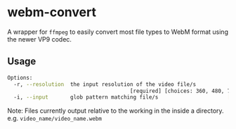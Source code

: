 # webm-convert

A wrapper for `ffmpeg` to easily convert most file types to WebM format using the newer VP9 codec.

## Usage

```bash
Options:
  -r, --resolution  the input resolution of the video file/s
                                       [required] [choices: 360, 480, 720, 1080]
  -i, --input       glob pattern matching file/s                      [required]
```

Note: Files currently output relative to the working in the inside a directory. 
e.g. `video_name/video_name.webm`
